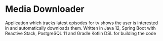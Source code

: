 # Media Downloader

Application which tracks latest episodes for tv shows the user is interested in and automatically downloads them.
Written in Java 12, Spring Boot with Reactive Stack, PostgreSQL 11 and Gradle Kotlin DSL for building the code
